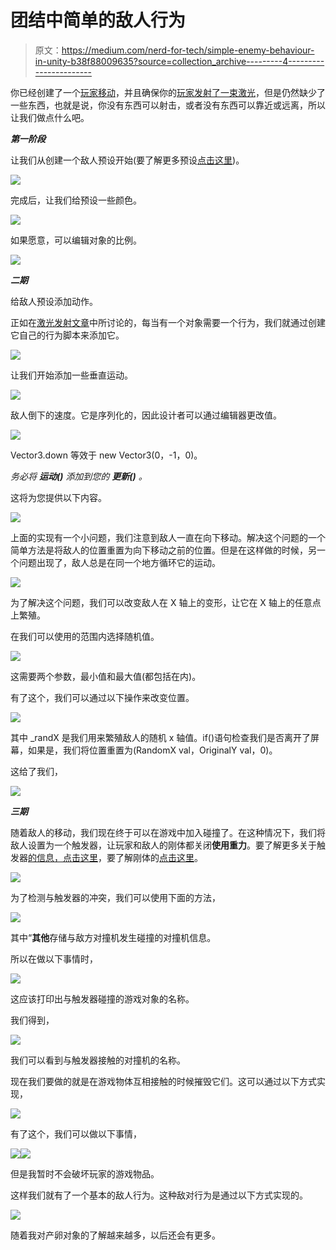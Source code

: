 # 团结中简单的敌人行为

> 原文：<https://medium.com/nerd-for-tech/simple-enemy-behaviour-in-unity-b38f88009635?source=collection_archive---------4----------------------->

你已经创建了一个[玩家移动](https://sidthakur3519.medium.com/restricting-player-movement-83f8540a792f)，并且确保你的[玩家发射了一束激光](https://sidthakur3519.medium.com/instantiating-and-destroying-game-objects-in-unity-c6cc7c83fc42)，但是仍然缺少了一些东西，也就是说，你没有东西可以射击，或者没有东西可以靠近或远离，所以让我们做点什么吧。

***第一阶段***

让我们从创建一个敌人预设开始(要了解更多预设[点击这里](https://sidthakur3519.medium.com/basic-overview-of-prefabs-c938a7088792))。

![](img/40a91293f38e304786f9e4369023c936.png)

完成后，让我们给预设一些颜色。

![](img/b50a6531abdb07d3e6c5667e0387b26d.png)

如果愿意，可以编辑对象的比例。

![](img/6b41221636a2644c55920b485ac046f3.png)

***二期***

给敌人预设添加动作。

正如在[激光发射文章](https://sidthakur3519.medium.com/instantiating-and-destroying-game-objects-in-unity-c6cc7c83fc42)中所讨论的，每当有一个对象需要一个行为，我们就通过创建它自己的行为脚本来添加它。

![](img/1069d7a2bace06cc44fdb1a1c0784a86.png)

让我们开始添加一些垂直运动。

![](img/88f16d1f268671c6c8cc18c1d1fdbf7f.png)

敌人倒下的速度。它是序列化的，因此设计者可以通过编辑器更改值。

![](img/a162e556927609a0278227918740f2ee.png)

Vector3.down 等效于 new Vector3(0，-1，0)。

*务必将* ***运动()*** *添加到您的* ***更新()*** *。*

这将为您提供以下内容。

![](img/de9d34ede0bf4e082df431834c4fe967.png)

上面的实现有一个小问题，我们注意到敌人一直在向下移动。解决这个问题的一个简单方法是将敌人的位置重置为向下移动之前的位置。但是在这样做的时候，另一个问题出现了，敌人总是在同一个地方循环它的运动。

![](img/60015c902e447e0827fd9c7008d72205.png)

为了解决这个问题，我们可以改变敌人在 X 轴上的变形，让它在 X 轴上的任意点上繁殖。

在我们可以使用的范围内选择随机值。

![](img/190cb17c584d63ed600e694ce6c3b891.png)

这需要两个参数，最小值和最大值(都包括在内)。

有了这个，我们可以通过以下操作来改变位置。

![](img/bf4d0d62367bc7276e8d91ce546e88eb.png)

其中 _randX 是我们用来繁殖敌人的随机 x 轴值。if()语句检查我们是否离开了屏幕，如果是，我们将位置重置为(RandomX val，OriginalY val，0)。

这给了我们，

![](img/65b2e3e1006e541ee1b71bf1f95393a6.png)

***三期***

随着敌人的移动，我们现在终于可以在游戏中加入碰撞了。在这种情况下，我们将敌人设置为一个触发器，让玩家和敌人的刚体都关闭**使用重力**。要了解更多关于触发器[的信息，点击这里](https://sidthakur3519.medium.com/unity-development-collisions-vs-triggers-740d455757bf)，要了解刚体的[点击这里](https://sidthakur3519.medium.com/unity-development-introduction-to-physics-65ef7e08519c)。

![](img/59452782ef38b7ef28ced825c381f19f.png)

为了检测与触发器的冲突，我们可以使用下面的方法，

![](img/a4f0f2577fc3cf54b71d12cc0d917b59.png)

其中“**其他**存储与敌方对撞机发生碰撞的对撞机信息。

所以在做以下事情时，

![](img/419ce972f9405ad30738bb3f92e1ece0.png)

这应该打印出与触发器碰撞的游戏对象的名称。

我们得到，

![](img/28f1ee4b79aadce3a87ecaa2ac966303.png)

我们可以看到与触发器接触的对撞机的名称。

现在我们要做的就是在游戏物体互相接触的时候摧毁它们。这可以通过以下方式实现，

![](img/24074f6c17512af181f79ecc9be5b39e.png)

有了这个，我们可以做以下事情，

![](img/14d3703dc5bf7a91f61f7f9985ca9171.png)![](img/bb8928eeb6dd8643de6754ac0e1ba059.png)

但是我暂时不会破坏玩家的游戏物品。

这样我们就有了一个基本的敌人行为。这种敌对行为是通过以下方式实现的。

![](img/bca609a65420cfa1a55e31f655071589.png)

随着我对产卵对象的了解越来越多，以后还会有更多。